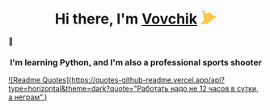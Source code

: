 <h1 align="center">Hi there, I'm <a href="https://daniilshat.ru/" target="_blank">Vovchik</a> 
<img src="https://github.com/dregasSWGOPP/New_PUSH/blob/main/hang-loose-shaka.gif" height="32"/></h1>🤙 
<h3 align="center">I'm learning Python, and I'm also a professional sports shooter </h3>


[![Readme Quotes](https://quotes-github-readme.vercel.app/api?type=horizontal&theme=dark?quote="Работать надо не 12 часов в сутки, а неграм".)](https://github.com/piyushsuthar/github-readme-quotes)




